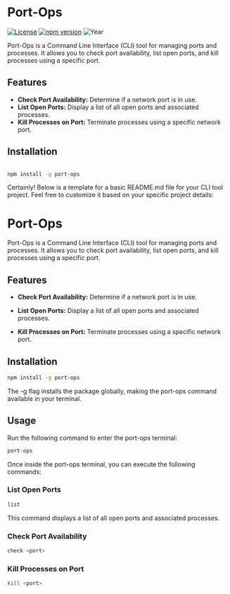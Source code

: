 # Port-Ops
[![License](https://img.shields.io/badge/License-MIT-blue.svg)](https://opensource.org/licenses/MIT)
[![npm version](https://badge.fury.io/js/npm.svg)](https://www.npmjs.com/package/port-ops)
![Year](https://img.shields.io/badge/year-2023-blue)


Port-Ops is a Command Line Interface (CLI) tool for managing ports and processes. It allows you to check port availability, list open ports, and kill processes using a specific port.

## Features

- **Check Port Availability:** Determine if a network port is in use.
- **List Open Ports:** Display a list of all open ports and associated processes.
- **Kill Processes on Port:** Terminate processes using a specific network port.

## Installation

```bash

npm install -g port-ops

```
Certainly! Below is a template for a basic README.md file for your CLI tool project. Feel free to customize it based on your specific project details:

# Port-Ops

Port-Ops is a Command Line Interface (CLI) tool for managing ports and processes. It allows you to check port availability, list open ports, and kill processes using a specific port.

## Features

- **Check Port Availability:** Determine if a network port is in use.

- **List Open Ports:** Display a list of all open ports and associated processes.

- **Kill Processes on Port:** Terminate processes using a specific network port.

## Installation

```bash
npm install -g port-ops
```
The -g flag installs the package globally, making the port-ops command available in your terminal.

## Usage

Run the following command to enter the port-ops terminal:
```bash
port-ops
```
Once inside the port-ops terminal, you can execute the following commands:
### List Open Ports
```bash
list
```
This command displays a list of all open ports and associated processes.
### Check Port Availability
```bash
check <port>
```
### Kill Processes on Port
```bash
kill <port>
```